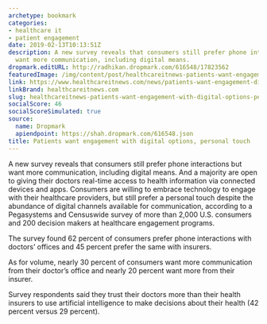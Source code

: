 ```yaml
---
archetype: bookmark
categories:
- healthcare it
- patient engagement
date: 2019-02-13T10:13:51Z
description: A new survey reveals that consumers still prefer phone interactions but
  want more communication, including digital means.
dropmark.editURL: http://radhikan.dropmark.com/616548/17823562
featuredImage: /img/content/post/healthcareitnews-patients-want-engagement-with-digital-options-personal-touch.jpg
link: https://www.healthcareitnews.com/news/patients-want-engagement-digital-options-personal-touch
linkBrand: healthcareitnews.com
slug: healthcareitnews-patients-want-engagement-with-digital-options-personal-touch
socialScore: 46
socialScoreSimulated: true
source:
  name: Dropmark
  apiendpoint: https://shah.dropmark.com/616548.json
title: Patients want engagement with digital options, personal touch
---
```

A new survey reveals that consumers still prefer phone interactions but want more communication, including digital means. And a majority are open to giving their doctors real-time access to health information via connected devices and apps. Consumers are willing to embrace technology to engage with their healthcare providers, but still prefer a personal touch despite the abundance of digital channels available for communication, according to a Pegasystems and Censuswide survey of more than 2,000 U.S. consumers and 200 decision makers at healthcare engagement programs.

The survey found 62 percent of consumers prefer phone interactions with doctors’ offices and 45 percent prefer the same with insurers.

As for volume, nearly 30 percent of consumers want more communication from their doctor’s office and nearly 20 percent want more from their insurer.

Survey respondents said they trust their doctors more than their health insurers to use artificial intelligence to make decisions about their health (42 percent versus 29 percent).

